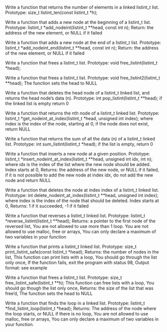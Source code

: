 Write a function that returns the number of elements in a linked listint_t list.
Prototype: size_t listint_len(const listint_t *h);

Write a function that adds a new node at the beginning of a listint_t list.
Prototype: listint_t *add_nodeint(listint_t **head, const int n); Return: the address of the new element, or NULL if it failed

Write a function that adds a new node at the end of a listint_t list.
Prototype: listint_t *add_nodeint_end(listint_t **head, const int n); Return: the address of the new element, or NULL if it failed

Write a function that frees a listint_t list.
Prototype: void free_listint(listint_t *head);

Write a function that frees a listint_t list.
Prototype: void free_listint2(listint_t **head); The function sets the head to NULL

Write a function that deletes the head node of a listint_t linked list, and returns the head node’s data (n).
Prototype: int pop_listint(listint_t **head); if the linked list is empty return 0

Write a function that returns the nth node of a listint_t linked list.
Prototype: listint_t *get_nodeint_at_index(listint_t *head, unsigned int index); where index is the index of the node, starting at 0, if the node does not exist, return NULL

Write a function that returns the sum of all the data (n) of a listint_t linked list.
Prototype: int sum_listint(listint_t *head); if the list is empty, return 0

Write a function that inserts a new node at a given position.
Prototype: listint_t *insert_nodeint_at_index(listint_t **head, unsigned int idx, int n); where idx is the index of the list where the new node should be added. Index starts at 0, Returns: the address of the new node, or NULL if it failed, if it is not possible to add the new node at index idx, do not add the new node and return NULL

Write a function that deletes the node at index index of a listint_t linked list.
Prototype: int delete_nodeint_at_index(listint_t **head, unsigned int index); where index is the index of the node that should be deleted. Index starts at 0, Returns: 1 if it succeeded, -1 if it failed

Write a function that reverses a listint_t linked list.
Prototype: listint_t *reverse_listint(listint_t **head); Returns: a pointer to the first node of the reversed list, You are not allowed to use more than 1 loop. You are not allowed to use malloc, free or arrays, You can only declare a maximum of two variables in your function

Write a function that prints a listint_t linked list.
Prototype: size_t print_listint_safe(const listint_t *head); Returns: the number of nodes in the list, This function can print lists with a loop, You should go through the list only once, If the function fails, exit the program with status 98, Output format: see example

Write a function that frees a listint_t list.
Prototype: size_t free_listint_safe(listint_t **h); This function can free lists with a loop, You should go though the list only once, Returns: the size of the list that was free’d, The function sets the head to NULL

Write a function that finds the loop in a linked list.
Prototype: listint_t *find_listint_loop(listint_t *head); Returns: The address of the node where the loop starts, or NULL if there is no loop, You are not allowed to use malloc, free or arrays, You can only declare a maximum of two variables in your function.
